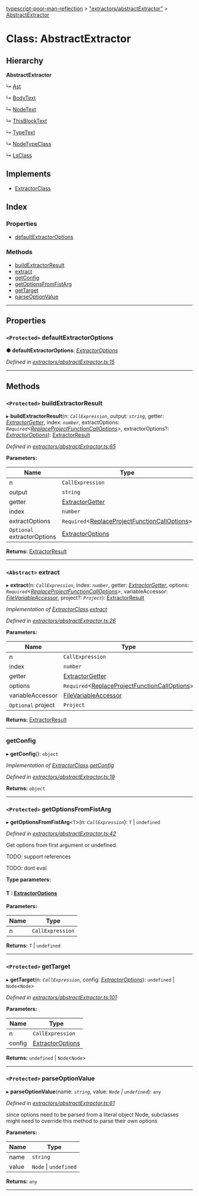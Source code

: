 [typescript-poor-man-reflection](../README.md) > ["extractors/abstractExtractor"](../modules/_extractors_abstractextractor_.md) > [AbstractExtractor](../classes/_extractors_abstractextractor_.abstractextractor.md)

# Class: AbstractExtractor

## Hierarchy

**AbstractExtractor**

↳  [Ast](_extractors_ast_.ast.md)

↳  [BodyText](_extractors_basic_bodytext_.bodytext.md)

↳  [NodeText](_extractors_basic_nodetext_.nodetext.md)

↳  [ThisBlockText](_extractors_basic_thisblocktext_.thisblocktext.md)

↳  [TypeText](_extractors_basic_typetext_.typetext.md)

↳  [NodeTypeClass](_extractors_nodetype_.nodetypeclass.md)

↳  [LsClass](_extractors_fs_ls_.lsclass.md)

## Implements

* [ExtractorClass](../interfaces/_types_.extractorclass.md)

## Index

### Properties

* [defaultExtractorOptions](_extractors_abstractextractor_.abstractextractor.md#defaultextractoroptions)

### Methods

* [buildExtractorResult](_extractors_abstractextractor_.abstractextractor.md#buildextractorresult)
* [extract](_extractors_abstractextractor_.abstractextractor.md#extract)
* [getConfig](_extractors_abstractextractor_.abstractextractor.md#getconfig)
* [getOptionsFromFistArg](_extractors_abstractextractor_.abstractextractor.md#getoptionsfromfistarg)
* [getTarget](_extractors_abstractextractor_.abstractextractor.md#gettarget)
* [parseOptionValue](_extractors_abstractextractor_.abstractextractor.md#parseoptionvalue)

---

## Properties

<a id="defaultextractoroptions"></a>

### `<Protected>` defaultExtractorOptions

**● defaultExtractorOptions**: *[ExtractorOptions](../interfaces/_types_.extractoroptions.md)*

*Defined in [extractors/abstractExtractor.ts:15](https://github.com/cancerberoSgx/typescript-poor-man-reflection/blob/e049fbf/src/extractors/abstractExtractor.ts#L15)*

___

## Methods

<a id="buildextractorresult"></a>

### `<Protected>` buildExtractorResult

▸ **buildExtractorResult**(n: *`CallExpression`*, output: *`string`*, getter: *[ExtractorGetter](../modules/_types_.md#extractorgetter)*, index: *`number`*, extractOptions: *`Required`<[ReplaceProjectFunctionCallOptions](../interfaces/_types_.replaceprojectfunctioncalloptions.md)>*, extractorOptions?: *[ExtractorOptions](../interfaces/_types_.extractoroptions.md)*): [ExtractorResult](../interfaces/_types_.extractorresult.md)

*Defined in [extractors/abstractExtractor.ts:65](https://github.com/cancerberoSgx/typescript-poor-man-reflection/blob/e049fbf/src/extractors/abstractExtractor.ts#L65)*

**Parameters:**

| Name | Type |
| ------ | ------ |
| n | `CallExpression` |
| output | `string` |
| getter | [ExtractorGetter](../modules/_types_.md#extractorgetter) |
| index | `number` |
| extractOptions | `Required`<[ReplaceProjectFunctionCallOptions](../interfaces/_types_.replaceprojectfunctioncalloptions.md)> |
| `Optional` extractorOptions | [ExtractorOptions](../interfaces/_types_.extractoroptions.md) |

**Returns:** [ExtractorResult](../interfaces/_types_.extractorresult.md)

___
<a id="extract"></a>

### `<Abstract>` extract

▸ **extract**(n: *`CallExpression`*, index: *`number`*, getter: *[ExtractorGetter](../modules/_types_.md#extractorgetter)*, options: *`Required`<[ReplaceProjectFunctionCallOptions](../interfaces/_types_.replaceprojectfunctioncalloptions.md)>*, variableAccessor: *[FileVariableAccessor](../modules/_types_.md#filevariableaccessor)*, project?: *`Project`*): [ExtractorResult](../interfaces/_types_.extractorresult.md)

*Implementation of [ExtractorClass](../interfaces/_types_.extractorclass.md).[extract](../interfaces/_types_.extractorclass.md#extract)*

*Defined in [extractors/abstractExtractor.ts:26](https://github.com/cancerberoSgx/typescript-poor-man-reflection/blob/e049fbf/src/extractors/abstractExtractor.ts#L26)*

**Parameters:**

| Name | Type |
| ------ | ------ |
| n | `CallExpression` |
| index | `number` |
| getter | [ExtractorGetter](../modules/_types_.md#extractorgetter) |
| options | `Required`<[ReplaceProjectFunctionCallOptions](../interfaces/_types_.replaceprojectfunctioncalloptions.md)> |
| variableAccessor | [FileVariableAccessor](../modules/_types_.md#filevariableaccessor) |
| `Optional` project | `Project` |

**Returns:** [ExtractorResult](../interfaces/_types_.extractorresult.md)

___
<a id="getconfig"></a>

###  getConfig

▸ **getConfig**(): `object`

*Implementation of [ExtractorClass](../interfaces/_types_.extractorclass.md).[getConfig](../interfaces/_types_.extractorclass.md#getconfig)*

*Defined in [extractors/abstractExtractor.ts:19](https://github.com/cancerberoSgx/typescript-poor-man-reflection/blob/e049fbf/src/extractors/abstractExtractor.ts#L19)*

**Returns:** `object`

___
<a id="getoptionsfromfistarg"></a>

### `<Protected>` getOptionsFromFistArg

▸ **getOptionsFromFistArg**<`T`>(n: *`CallExpression`*): `T` \| `undefined`

*Defined in [extractors/abstractExtractor.ts:42](https://github.com/cancerberoSgx/typescript-poor-man-reflection/blob/e049fbf/src/extractors/abstractExtractor.ts#L42)*

Get options from first argument or undefined.

TODO: support references

TODO: dont eval

**Type parameters:**

#### T :  [ExtractorOptions](../interfaces/_types_.extractoroptions.md)
**Parameters:**

| Name | Type |
| ------ | ------ |
| n | `CallExpression` |

**Returns:** `T` \| `undefined`

___
<a id="gettarget"></a>

### `<Protected>` getTarget

▸ **getTarget**(n: *`CallExpression`*, config: *[ExtractorOptions](../interfaces/_types_.extractoroptions.md)*): `undefined` \| `Node`<`Node`>

*Defined in [extractors/abstractExtractor.ts:101](https://github.com/cancerberoSgx/typescript-poor-man-reflection/blob/e049fbf/src/extractors/abstractExtractor.ts#L101)*

**Parameters:**

| Name | Type |
| ------ | ------ |
| n | `CallExpression` |
| config | [ExtractorOptions](../interfaces/_types_.extractoroptions.md) |

**Returns:** `undefined` \| `Node`<`Node`>

___
<a id="parseoptionvalue"></a>

### `<Protected>` parseOptionValue

▸ **parseOptionValue**(name: *`string`*, value: *`Node` \| `undefined`*): `any`

*Defined in [extractors/abstractExtractor.ts:61](https://github.com/cancerberoSgx/typescript-poor-man-reflection/blob/e049fbf/src/extractors/abstractExtractor.ts#L61)*

since options need to be parsed from a literal object Node, subclasses might need to override this method to parse their own options

**Parameters:**

| Name | Type |
| ------ | ------ |
| name | `string` |
| value | `Node` \| `undefined` |

**Returns:** `any`

___

